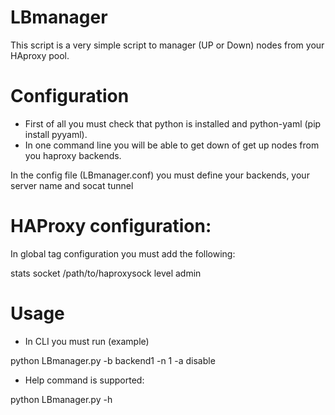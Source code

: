 LBmanager
=========
This script is a very simple script to manager (UP or Down) nodes from your HAproxy pool.

# Configuration

* First of all you must check that python is installed and python-yaml (pip install pyyaml).
* In one command line you will be able to get down of get up nodes from you haproxy backends.

In the config file (LBmanager.conf) you must define your backends, your server name and socat tunnel

# HAProxy configuration:

In global tag configuration you must add the following:

 stats socket /path/to/haproxysock level admin

# Usage

* In CLI you must run (example)

 python LBmanager.py -b backend1 -n 1 -a disable 

* Help command is supported:

 python LBmanager.py -h

